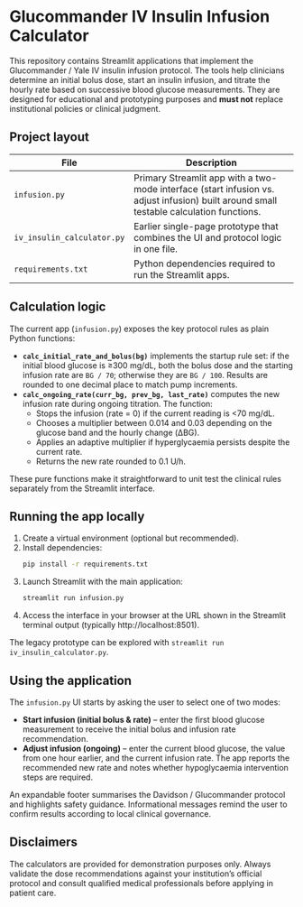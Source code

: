 # Glucommander IV Insulin Infusion Calculator

This repository contains Streamlit applications that implement the Glucommander / Yale IV insulin infusion protocol.  The tools help clinicians determine an initial bolus dose, start an insulin infusion, and titrate the hourly rate based on successive blood glucose measurements.  They are designed for educational and prototyping purposes and **must not** replace institutional policies or clinical judgment.

## Project layout

| File | Description |
| ---- | ----------- |
| `infusion.py` | Primary Streamlit app with a two-mode interface (start infusion vs. adjust infusion) built around small testable calculation functions. |
| `iv_insulin_calculator.py` | Earlier single-page prototype that combines the UI and protocol logic in one file. |
| `requirements.txt` | Python dependencies required to run the Streamlit apps. |

## Calculation logic

The current app (`infusion.py`) exposes the key protocol rules as plain Python functions:

* **`calc_initial_rate_and_bolus(bg)`** implements the startup rule set: if the initial blood glucose is ≥300 mg/dL, both the bolus dose and the starting infusion rate are `BG / 70`; otherwise they are `BG / 100`.  Results are rounded to one decimal place to match pump increments.
* **`calc_ongoing_rate(curr_bg, prev_bg, last_rate)`** computes the new infusion rate during ongoing titration.  The function:
  * Stops the infusion (rate = 0) if the current reading is <70 mg/dL.
  * Chooses a multiplier between 0.014 and 0.03 depending on the glucose band and the hourly change (ΔBG).
  * Applies an adaptive multiplier if hyperglycaemia persists despite the current rate.
  * Returns the new rate rounded to 0.1 U/h.

These pure functions make it straightforward to unit test the clinical rules separately from the Streamlit interface.

## Running the app locally

1. Create a virtual environment (optional but recommended).
2. Install dependencies:
   ```bash
   pip install -r requirements.txt
   ```
3. Launch Streamlit with the main application:
   ```bash
   streamlit run infusion.py
   ```
4. Access the interface in your browser at the URL shown in the Streamlit terminal output (typically http://localhost:8501).

The legacy prototype can be explored with `streamlit run iv_insulin_calculator.py`.

## Using the application

The `infusion.py` UI starts by asking the user to select one of two modes:

* **Start infusion (initial bolus & rate)** – enter the first blood glucose measurement to receive the initial bolus and infusion rate recommendation.
* **Adjust infusion (ongoing)** – enter the current blood glucose, the value from one hour earlier, and the current infusion rate.  The app reports the recommended new rate and notes whether hypoglycaemia intervention steps are required.

An expandable footer summarises the Davidson / Glucommander protocol and highlights safety guidance.  Informational messages remind the user to confirm results according to local clinical governance.

## Disclaimers

The calculators are provided for demonstration purposes only.  Always validate the dose recommendations against your institution’s official protocol and consult qualified medical professionals before applying in patient care.
